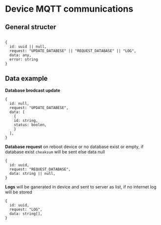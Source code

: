 # Device MQTT communications

## General structer

```

{
  id: uuid || null,
  request: "UPDATE_DATABESE" || "REQUEST_DATABASE" || "LOG",
  data: any,
  error: string
}

```

## Data example

**Database brodcast update**

```
{
  id: null,
  request: "UPDATE_DATABESE",
  data: [
    {
    id: string,
    status: boolen,
    }
  ],
}
```

**Database request**
on reboot device or no database exist or empty, if database exist `cheaksum` will be sent else data null

```
{
  id: uuid,
  request: "REQUEST_DATABASE",
  data: string || null,
}
```

**Logs**
will be ganerated in device and sent to server as list, if no internet log will be stored

```
{
  id: uuid,
  request: "LOG",
  data: string[],
}
```
